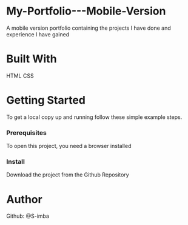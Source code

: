 # My-Portfolio---Mobile-Version
A mobile version portfolio containing the projects I have done and experience I have gained

# Built With
HTML
CSS

# Getting Started
To get a local copy up and running follow these simple example steps.

### Prerequisites
To open this project, you need a browser installed

### Install
Download the project from the Github Repository


# Author
Github: @S-imba